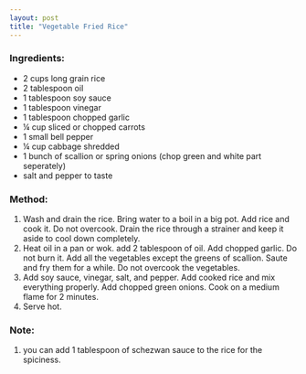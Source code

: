 ```yaml
---
layout: post
title: "Vegetable Fried Rice"
---
```




### Ingredients:
* 2 cups long grain rice 
* 2 tablespoon oil
* 1 tablespoon soy sauce
* 1 tablespoon vinegar
* 1 tablespoon chopped garlic
* ¼ cup sliced or chopped carrots
* 1 small  bell pepper
* ¼ cup cabbage shredded
* 1 bunch of scallion or spring onions (chop green and white part seperately)
* salt and pepper to taste

### Method: 
1. Wash and drain the rice. Bring water to a boil in a big pot. Add rice and cook it. Do not overcook. Drain the rice through a strainer and keep it aside to cool down completely.
2. Heat oil in a pan or wok. add 2 tablespoon of oil. Add chopped garlic. Do not burn it. Add all the vegetables except the greens of scallion. Saute and fry them for a while. Do not overcook the vegetables. 
3. Add soy sauce, vinegar, salt, and pepper. Add cooked rice and mix everything properly. Add chopped green onions. Cook on a medium flame for 2 minutes. 
4. Serve hot. 

### Note:
1. you can add 1 tablespoon of schezwan sauce to the rice for the spiciness.